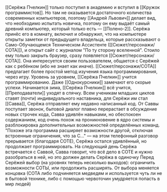 [[Серёжа Пчелкин]] только поступил в академию и вступил в [[Кружок программистов]]. Но там не оказывается достаточного количества современных компьютеров, поэтому [[Андрей Львович]] делает вид, что необходимо испытать новичка, поэтому он ему выдаёт самый древний компьютер, который только есть — [[Полено-2]]. 
Серёжа принёс его в комнату, включил и обнаружил, что на компьютере открыты заметки от предыдущего владельца, которые рассказывают о Само-Обучающемся Техническом Ассистенте ([[Сюжет/персонажи/СОТА]]), и открыт сайт с журналом "По ту сторону вселенной". Стоило ему только закрыть браузер, сразу появляется [[Сюжет/персонажи/СОТА]]. Она интересуется своим пользователем, общается с Серёжей как с ребёнком (ибо не знает как иначе). 
[[Сюжет/персонажи/СОТА]] предлагает более простой метод изучения языка программирования, через игру. Уровень за уровнем, [[Серёжа Пчелкин]] учится программированию. 
Даже [[Однокурсники]] замечают его скорые успехи. 
Начинается зима, [[Серёжа Пчелкин]] всё учится, [[Преподаватели]] уходят в спячку. Всем ученикам младших циклов ставят (почти) индивидуального наставника, для Серёжи им стал [[Савва]], Серёжа отправляет ему недавно написанный код.
От Саввы поступает звонок, бытовой диалог плавно перерастает в обсуждение новых строчек кода, Савва удивлён навыками, но обеспокоен содержанием, код очень похож на проникновение в ядро системы и разблокировка дополнительных возможностей определённых команд. 
"Похоже эта программа расширяет возможности другой, отключая встроенные ограничения, что за С..." — на этом телефонный разговор прерывается (благодаря СОТЕ), Серёжа остался удивлённый, но продолжает программировать. 
На следующий день Серёжа встречается с Саввой, Савва говорит, что всё дело в СОТЕ и нужно разобраться в ней, но это должен делать Серёжа в одиночку 
Перед Серёжей выбор (на уровнях теперь несколько выходов): ограничить возможности СОТЫ, или продолжить расширять. От выбора меняется концовка (СОТА либо подчиняется медведям и используется чуть ли не в бытовой технике, либо с помощью червоточин умудряется попасть в мир людей)